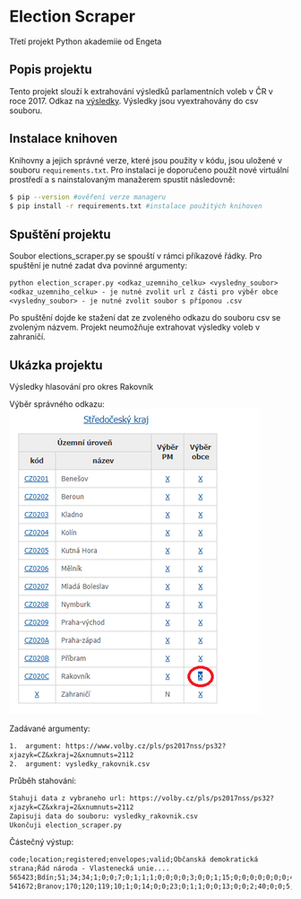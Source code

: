 # Election Scraper

Třetí projekt Python akademiie od Engeta

## Popis projektu

Tento projekt slouží k extrahování výsledků parlamentních voleb v ČR v roce 2017. Odkaz na [výsledky](https://www.volby.cz/pls/ps2017nss/ps3?xjazyk=CZ). Výsledky jsou vyextrahovány do csv souboru.

## Instalace knihoven

Knihovny a jejich správné verze, které jsou použity v kódu, jsou uložené v souboru `requirements.txt`. Pro instalaci je doporučeno použít nové virtuální prostředí a s nainstalovaným manažerem spustit následovně:

```bash
$ pip --version #ověření verze manageru
$ pip install -r requirements.txt #instalace použitých knihoven
```

## Spuštění projektu

Soubor elections_scraper.py se spouští v rámci příkazové řádky. Pro spuštění je nutné zadat dva povinné argumenty:

```
python election_scraper.py <odkaz_uzemniho_celku> <vysledny_soubor>
<odkaz_uzemniho_celku> - je nutné zvolit url z části pro výběr obce
<vysledny_soubor> - je nutné zvolit soubor s příponou .csv
```

Po spuštění dojde ke stažení dat ze zvoleného odkazu do souboru csv se zvoleným názvem.
Projekt neumožňuje extrahovat výsledky voleb v zahraničí.

## Ukázka projektu

Výsledky hlasování pro okres Rakovník

Výběr správného odkazu:
![Vyber okresu](vyber_okresu.png)

Zadávané argumenty:

```
1.  argument: https://www.volby.cz/pls/ps2017nss/ps32?xjazyk=CZ&xkraj=2&xnumnuts=2112
2.  argument: vysledky_rakovnik.csv
```

Průběh stahování:

```
Stahuji data z vybraneho url: https://volby.cz/pls/ps2017nss/ps32?xjazyk=CZ&xkraj=2&xnumnuts=2112
Zapisuji data do souboru: vysledky_rakovnik.csv
Ukončuji election_scraper.py
```

Částečný výstup:

```
code;location;registered;envelopes;valid;Občanská demokratická strana;Řád národa - Vlastenecká unie....
565423;Bdín;51;34;34;1;0;0;7;0;1;1;1;0;0;0;0;3;0;0;1;15;0;0;0;0;0;0;0;4;0
541672;Branov;170;120;119;10;1;0;14;0;0;23;0;1;1;0;0;13;0;0;2;40;0;0;5;0;1;0;0;7;1
```
